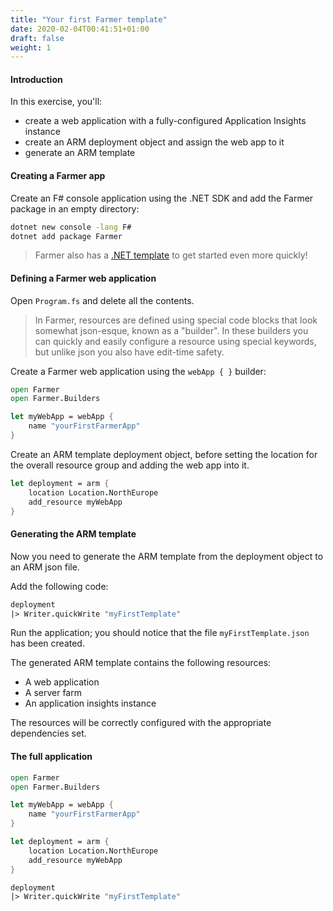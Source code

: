 ```yaml
---
title: "Your first Farmer template"
date: 2020-02-04T00:41:51+01:00
draft: false
weight: 1
---
```


#### Introduction
In this exercise, you'll:
* create a web application with a fully-configured Application Insights instance
* create an ARM deployment object and assign the web app to it
* generate an ARM template

#### Creating a Farmer app
Create an F# console application using the .NET SDK and add the Farmer package in an empty directory:

```cmd
dotnet new console -lang F#
dotnet add package Farmer
```

> Farmer also has a [.NET template](../template/) to get started even more quickly!

#### Defining a Farmer web application
Open `Program.fs` and delete all the contents.

> In Farmer, resources are defined using special code blocks that look somewhat json-esque, known as a "builder". In these builders you can quickly and easily configure a resource using special keywords, but unlike json you also have edit-time safety.

Create a Farmer web application using the `webApp { }` builder:

```fsharp
open Farmer
open Farmer.Builders

let myWebApp = webApp {
    name "yourFirstFarmerApp"
}
```

Create an ARM template deployment object, before setting the location for the overall resource group and adding the web app into it.

```fsharp
let deployment = arm {
    location Location.NorthEurope
    add_resource myWebApp
}
```

#### Generating the ARM template
Now you need to generate the ARM template from the deployment object to an ARM json file.

Add the following code:

```fsharp
deployment
|> Writer.quickWrite "myFirstTemplate"
```

Run the application; you should notice that the file `myFirstTemplate.json` has been created.

The generated ARM template contains the following resources:

* A web application
* A server farm
* An application insights instance

The resources will be correctly configured with the appropriate dependencies set.

#### The full application

```fsharp
open Farmer
open Farmer.Builders

let myWebApp = webApp {
    name "yourFirstFarmerApp"
}

let deployment = arm {
    location Location.NorthEurope
    add_resource myWebApp
}

deployment
|> Writer.quickWrite "myFirstTemplate"
```
